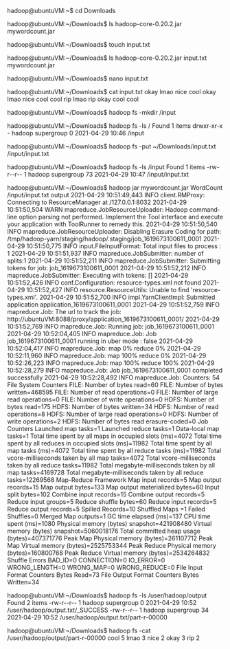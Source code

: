 hadoop@ubuntuVM:~$ cd Downloads

hadoop@ubuntuVM:~/Downloads$ ls
hadoop-core-0.20.2.jar  mywordcount.jar

hadoop@ubuntuVM:~/Downloads$ touch input.txt

hadoop@ubuntuVM:~/Downloads$ ls
hadoop-core-0.20.2.jar  input.txt  mywordcount.jar

hadoop@ubuntuVM:~/Downloads$ nano input.txt

hadoop@ubuntuVM:~/Downloads$ cat input.txt 
okay lmao nice
cool okay lmao
nice cool cool
rip lmao rip
okay cool cool

hadoop@ubuntuVM:~/Downloads$ hadoop fs -mkdir /input

hadoop@ubuntuVM:~/Downloads$ hadoop fs -ls /
Found 1 items
drwxr-xr-x   - hadoop supergroup          0 2021-04-29 10:46 /input

hadoop@ubuntuVM:~/Downloads$ hadoop fs -put ~/Downloads/input.txt /input/input.txt

hadoop@ubuntuVM:~/Downloads$ hadoop fs -ls /input
Found 1 items
-rw-r--r--   1 hadoop supergroup         73 2021-04-29 10:47 /input/input.txt

hadoop@ubuntuVM:~/Downloads$ hadoop jar mywordcount.jar WordCount /input/input.txt output
2021-04-29 10:51:49,443 INFO client.RMProxy: Connecting to ResourceManager at /127.0.0.1:8032
2021-04-29 10:51:50,504 WARN mapreduce.JobResourceUploader: Hadoop command-line option parsing not performed. Implement the Tool interface and execute your application with ToolRunner to remedy this.
2021-04-29 10:51:50,540 INFO mapreduce.JobResourceUploader: Disabling Erasure Coding for path: /tmp/hadoop-yarn/staging/hadoop/.staging/job_1619673100611_0001
2021-04-29 10:51:50,775 INFO input.FileInputFormat: Total input files to process : 1
2021-04-29 10:51:51,937 INFO mapreduce.JobSubmitter: number of splits:1
2021-04-29 10:51:52,211 INFO mapreduce.JobSubmitter: Submitting tokens for job: job_1619673100611_0001
2021-04-29 10:51:52,212 INFO mapreduce.JobSubmitter: Executing with tokens: []
2021-04-29 10:51:52,426 INFO conf.Configuration: resource-types.xml not found
2021-04-29 10:51:52,427 INFO resource.ResourceUtils: Unable to find 'resource-types.xml'.
2021-04-29 10:51:52,700 INFO impl.YarnClientImpl: Submitted application application_1619673100611_0001
2021-04-29 10:51:52,759 INFO mapreduce.Job: The url to track the job: http://ubuntuVM:8088/proxy/application_1619673100611_0001/
2021-04-29 10:51:52,769 INFO mapreduce.Job: Running job: job_1619673100611_0001
2021-04-29 10:52:04,405 INFO mapreduce.Job: Job job_1619673100611_0001 running in uber mode : false
2021-04-29 10:52:04,417 INFO mapreduce.Job:  map 0% reduce 0%
2021-04-29 10:52:11,960 INFO mapreduce.Job:  map 100% reduce 0%
2021-04-29 10:52:26,223 INFO mapreduce.Job:  map 100% reduce 100%
2021-04-29 10:52:28,279 INFO mapreduce.Job: Job job_1619673100611_0001 completed successfully
2021-04-29 10:52:28,492 INFO mapreduce.Job: Counters: 54
	File System Counters
		FILE: Number of bytes read=60
		FILE: Number of bytes written=468595
		FILE: Number of read operations=0
		FILE: Number of large read operations=0
		FILE: Number of write operations=0
		HDFS: Number of bytes read=175
		HDFS: Number of bytes written=34
		HDFS: Number of read operations=8
		HDFS: Number of large read operations=0
		HDFS: Number of write operations=2
		HDFS: Number of bytes read erasure-coded=0
	Job Counters 
		Launched map tasks=1
		Launched reduce tasks=1
		Data-local map tasks=1
		Total time spent by all maps in occupied slots (ms)=4072
		Total time spent by all reduces in occupied slots (ms)=11982
		Total time spent by all map tasks (ms)=4072
		Total time spent by all reduce tasks (ms)=11982
		Total vcore-milliseconds taken by all map tasks=4072
		Total vcore-milliseconds taken by all reduce tasks=11982
		Total megabyte-milliseconds taken by all map tasks=4169728
		Total megabyte-milliseconds taken by all reduce tasks=12269568
	Map-Reduce Framework
		Map input records=5
		Map output records=15
		Map output bytes=133
		Map output materialized bytes=60
		Input split bytes=102
		Combine input records=15
		Combine output records=5
		Reduce input groups=5
		Reduce shuffle bytes=60
		Reduce input records=5
		Reduce output records=5
		Spilled Records=10
		Shuffled Maps =1
		Failed Shuffles=0
		Merged Map outputs=1
		GC time elapsed (ms)=137
		CPU time spent (ms)=1080
		Physical memory (bytes) snapshot=421908480
		Virtual memory (bytes) snapshot=5060018176
		Total committed heap usage (bytes)=407371776
		Peak Map Physical memory (bytes)=261107712
		Peak Map Virtual memory (bytes)=2525753344
		Peak Reduce Physical memory (bytes)=160800768
		Peak Reduce Virtual memory (bytes)=2534264832
	Shuffle Errors
		BAD_ID=0
		CONNECTION=0
		IO_ERROR=0
		WRONG_LENGTH=0
		WRONG_MAP=0
		WRONG_REDUCE=0
	File Input Format Counters 
		Bytes Read=73
	File Output Format Counters 
		Bytes Written=34

hadoop@ubuntuVM:~/Downloads$ hadoop fs -ls /user/hadoop/output
Found 2 items
-rw-r--r--   1 hadoop supergroup          0 2021-04-29 10:52 /user/hadoop/output.txt/_SUCCESS
-rw-r--r--   1 hadoop supergroup         34 2021-04-29 10:52 /user/hadoop/output.txt/part-r-00000

hadoop@ubuntuVM:~/Downloads$ hadoop fs -cat /user/hadoop/output/part-r-00000 
cool	5
lmao	3
nice	2
okay	3
rip	2

